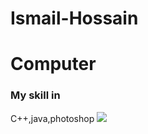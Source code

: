 # Ismail-Hossain
# Computer
### My skill in
  C++,java,photoshop
  <img src="https://i.pinimg.com/originals/e4/26/70/e426702edf874b181aced1e2fa5c6cde.gif">

